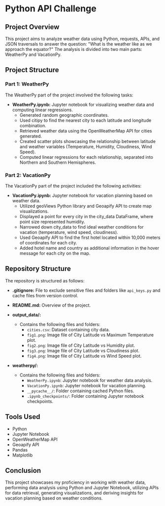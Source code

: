 # Python API Challenge

## Project Overview

This project aims to analyze weather data using Python, requests, APIs, and JSON traversals to answer the question: "What is the weather like as we approach the equator?" The analysis is divided into two main parts: WeatherPy and VacationPy.

## Project Structure

### Part 1: WeatherPy
The WeatherPy part of the project involved the following tasks:
- **WeatherPy.ipynb:** Jupyter notebook for visualizing weather data and computing linear regressions.
  - Generated random geographic coordinates.
  - Used citipy to find the nearest city to each latitude and longitude combination.
  - Retrieved weather data using the OpenWeatherMap API for cities generated.
  - Created scatter plots showcasing the relationship between latitude and weather variables (Temperature, Humidity, Cloudiness, Wind Speed).
  - Computed linear regressions for each relationship, separated into Northern and Southern Hemispheres.

### Part 2: VacationPy
The VacationPy part of the project included the following activities:
- **VacationPy.ipynb:** Jupyter notebook for vacation planning based on weather data.
  - Utilized geoViews Python library and Geoapify API to create map visualizations.
  - Displayed a point for every city in the city_data DataFrame, where point size represented humidity.
  - Narrowed down city_data to find ideal weather conditions for vacation (temperature, wind speed, cloudiness).
  - Used Geoapify API to find the first hotel located within 10,000 meters of coordinates for each city.
  - Added hotel name and country as additional information in the hover message for each city on the map.

## Repository Structure

The repository is structured as follows:

- **.gitignore:** File to exclude sensitive files and folders like `api_keys.py` and cache files from version control.

- **README.md:** Overview of the project.

- **output_data/:**
  - Contains the following files and folders:
    - `cities.csv`: Dataset containing city data.
    - `fig1.png`: Image file of City Latitude vs Maximum Temperature plot.
    - `fig2.png`: Image file of City Latitude vs Humidity plot.
    - `fig3.png`: Image file of City Latitude vs Cloudiness plot.
    - `fig4.png`: Image file of City Latitude vs Wind Speed plot.

- **weatherpy/:**
  - Contains the following files and folders:
    - `WeatherPy.ipynb`: Jupyter notebook for weather data analysis.
    - `VacationPy.ipynb`: Jupyter notebook for vacation planning.
    - `__pycache__/`: Folder containing cached Python files.
    - `.ipynb_checkpoints/`: Folder containing Jupyter notebook checkpoints.

## Tools Used

- Python
- Jupyter Notebook
- OpenWeatherMap API
- Geoapify API
- Pandas
- Matplotlib

## Conclusion
This project showcases my proficiency in working with weather data, performing data analysis using Python and Jupyter Notebook, utilizing APIs for data retrieval, generating visualizations, and deriving insights for vacation planning based on weather conditions.
